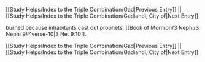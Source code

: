 [[Study Helps/Index to the Triple Combination/Gad|Previous Entry]]  ||  [[Study Helps/Index to the Triple Combination/Gadiandi, City of|Next Entry]]

 burned because inhabitants cast out prophets, [[Book of Mormon/3 Nephi/3 Nephi 9#^verse-10|3 Ne. 9:10]].

[[Study Helps/Index to the Triple Combination/Gad|Previous Entry]]  ||  [[Study Helps/Index to the Triple Combination/Gadiandi, City of|Next Entry]]